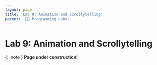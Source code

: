 ```yaml
---
layout: page
title: 'Lab 9: Animation and Scrollytelling'
parent: '👩‍🔬 Programming Labs'
---
```


# Lab 9: Animation and Scrollytelling

{: .note }
**Page under construction!**

